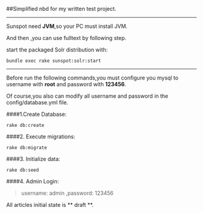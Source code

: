 ##Simplified nbd for my written test project.

--------

Sunspot need **JVM**,so your PC must install JVM.

And then ,you can use fulltext by following step.

start the packaged Solr distribution with:

    bundle exec rake sunspot:solr:start 

--------

Before run the following commands,you must configure you mysql to username with __root__ and  password with __123456__.

Of course,you also can modify all username and password in the config/database.yml file.

####1.Create Database:

    rake db:create

####2. Execute migrations:
    
    rake db:migrate

####3. Initialize data:

    rake db:seed

####4. Admin Login: 

> username: admin ,password: 123456

All articles initial state is ** draft **.

